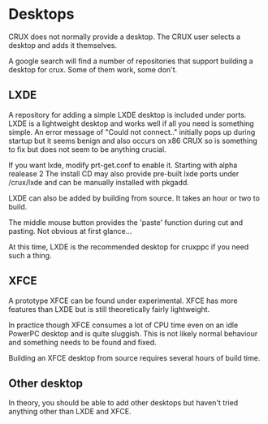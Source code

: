

# Desktops

CRUX does not normally provide a desktop.  The CRUX user selects a desktop and 
adds it themselves.  

A google search will find a number of repositories that support building a desktop for crux.   Some of them work, some don't.   


## LXDE

A repository for adding a simple LXDE desktop is included under ports.
LXDE is a lightweight desktop and works well if all you need is 
something simple.   An error message of "Could not connect.." initially 
pops up during startup but it seems benign and also occurs on x86 CRUX so 
is something to fix but does not seem to be anything crucial.

If you want lxde, modify prt-get.conf to enable it.   Starting with
alpha realease 2 The install CD may also provide pre-built lxde 
ports under /crux/lxde and can be manually installed with pkgadd.

LXDE can also be added by building from source.  It takes an hour
or two to build.

The middle mouse button provides the 'paste' function during cut and
pasting.  Not obvious at first glance...

At this time, LXDE is the recommended desktop for cruxppc if you need such a
thing.

## XFCE

A prototype XFCE can be found under experimental.   XFCE has more 
features than LXDE but is still theoretically fairly
lightweight. 

In practice though XFCE consumes a lot of CPU time even on an idle
PowerPC desktop and is quite sluggish.   This is not likely normal 
behaviour and something needs to be found and fixed.

Building an XFCE desktop from source requires several hours of 
build time.


## Other desktop

In theory, you should be able to add other desktops but haven't tried
anything other than LXDE and XFCE.
